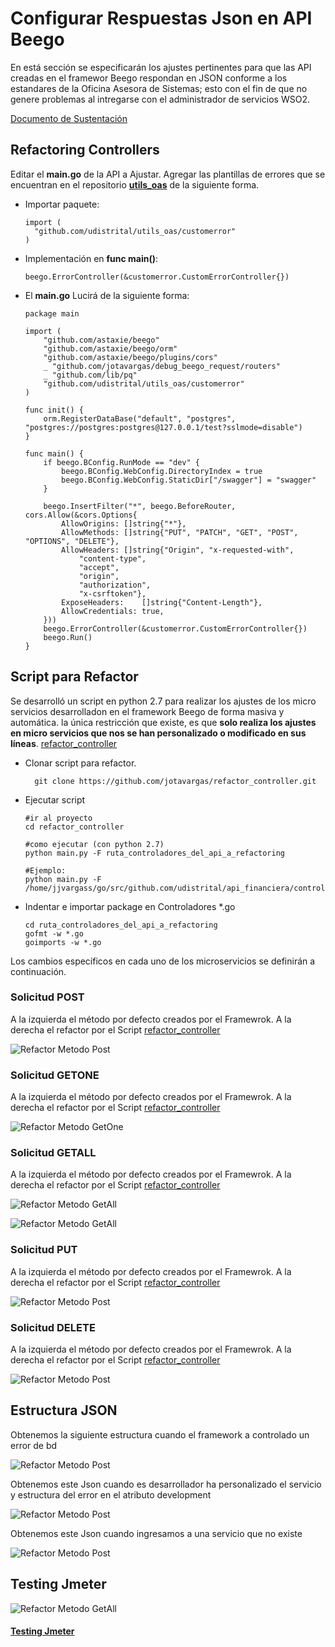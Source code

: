 # Configurar Respuestas Json en API Beego

En está sección se especificarán los ajustes pertinentes para que las API creadas en el framewor Beego respondan en JSON conforme a los estandares de la Oficina Asesora de Sistemas; esto con el fin de que no genere problemas al intregarse con el administrador de servicios WSO2.

[Documento de Sustentación](https://docs.google.com/document/d/1wxf8QB-qZ3c5H2irR6kV6SoVQMw5LNNkp3aFLo9nooI/edit?usp=sharing)

## Refactoring Controllers

Editar el **main.go** de la API a Ajustar. Agregar las plantillas de errores que se encuentran en el repositorio **[utils_oas](https://github.com/udistrital/utils_oas)** de la siguiente forma.

- Importar paquete:

  ```golang
  import (
    "github.com/udistrital/utils_oas/customerror"
  )
  ```

- Implementación en **func main()**:

  ```golang
  beego.ErrorController(&customerror.CustomErrorController{})
  ```

- El **main.go** Lucirá de la siguiente forma:

  ```golang
  package main

  import (
      "github.com/astaxie/beego"
      "github.com/astaxie/beego/orm"
      "github.com/astaxie/beego/plugins/cors"
      _ "github.com/jotavargas/debug_beego_request/routers"
      _ "github.com/lib/pq"
      "github.com/udistrital/utils_oas/customerror"
  )

  func init() {
      orm.RegisterDataBase("default", "postgres", "postgres://postgres:postgres@127.0.0.1/test?sslmode=disable")
  }

  func main() {
      if beego.BConfig.RunMode == "dev" {
          beego.BConfig.WebConfig.DirectoryIndex = true
          beego.BConfig.WebConfig.StaticDir["/swagger"] = "swagger"
      }

      beego.InsertFilter("*", beego.BeforeRouter, cors.Allow(&cors.Options{
          AllowOrigins: []string{"*"},
          AllowMethods: []string{"PUT", "PATCH", "GET", "POST", "OPTIONS", "DELETE"},
          AllowHeaders: []string{"Origin", "x-requested-with",
              "content-type",
              "accept",
              "origin",
              "authorization",
              "x-csrftoken"},
          ExposeHeaders:    []string{"Content-Length"},
          AllowCredentials: true,
      }))
      beego.ErrorController(&customerror.CustomErrorController{})
      beego.Run()
  }
  ```
## Script para Refactor

Se desarrolló un script en python 2.7 para realizar los ajustes de los micro servicios desarrolladon en el framework Beego de forma masiva y automática. la única restricción que existe, es que **solo realiza los ajustes en micro servicios que nos se han personalizado o modificado en sus líneas**. [refactor_controller](https://github.com/udistrital/refactor_controller)

- Clonar script para refactor.

        git clone https://github.com/jotavargas/refactor_controller.git

- Ejecutar script

      #ir al proyecto
      cd refactor_controller

      #como ejecutar (con python 2.7)
      python main.py -F ruta_controladores_del_api_a_refactoring

      #Ejemplo:
      python main.py -F /home/jjvargass/go/src/github.com/udistrital/api_financiera/controllers

- Indentar e importar package en Controladores *.go

      cd ruta_controladores_del_api_a_refactoring
      gofmt -w *.go
      goimports -w *.go



Los cambios específicos en cada uno de los microservicios se definirán a continuación.


### Solicitud POST

A la izquierda el método por defecto creados por el Framewrok. A la derecha el refactor por el Script [refactor_controller](https://github.com/udistrital/refactor_controller)

  ![Refactor Metodo Post](/generacion_de_apis/img/post.png)


### Solicitud GETONE

A la izquierda el método por defecto creados por el Framewrok. A la derecha el refactor por el Script [refactor_controller](https://github.com/udistrital/refactor_controller)

  ![Refactor Metodo GetOne](/generacion_de_apis/img/getone.png)


### Solicitud GETALL

A la izquierda el método por defecto creados por el Framewrok. A la derecha el refactor por el Script [refactor_controller](https://github.com/udistrital/refactor_controller)

  ![Refactor Metodo GetAll](/generacion_de_apis/img/getall1.png)

  ![Refactor Metodo GetAll](/generacion_de_apis/img/getall2.png)

### Solicitud PUT

A la izquierda el método por defecto creados por el Framewrok. A la derecha el refactor por el Script [refactor_controller](https://github.com/udistrital/refactor_controller)

  ![Refactor Metodo Post](/generacion_de_apis/img/put.png)

### Solicitud DELETE

A la izquierda el método por defecto creados por el Framewrok. A la derecha el refactor por el Script [refactor_controller](https://github.com/udistrital/refactor_controller)

  ![Refactor Metodo Post](/generacion_de_apis/img/delete.png)

## Estructura JSON

Obtenemos la siguiente estructura cuando el framework a controlado un error de bd

  ![Refactor Metodo Post](/generacion_de_apis/img/json01.png)

Obtenemos este Json cuando es desarrollador ha personalizado el servicio y estructura del error en el atributo development

  ![Refactor Metodo Post](/generacion_de_apis/img/json02.png)

Obtenemos este Json cuando ingresamos a una servicio  que no existe

![Refactor Metodo Post](/generacion_de_apis/img/json03.png)


## Testing Jmeter

![Refactor Metodo GetAll](/generacion_de_apis/img/test_01.png)

#### [Testing Jmeter](/generacion_de_apis/src/beegoTodasLasSolicitudes.jmx)
